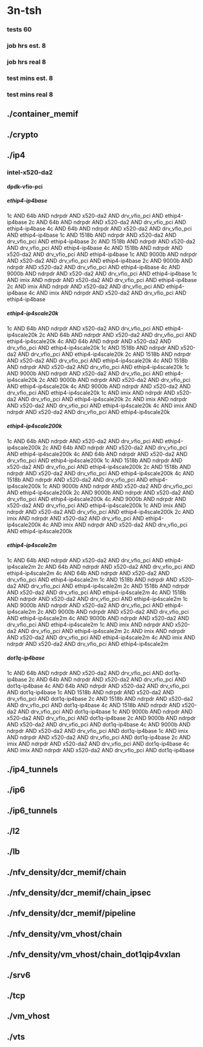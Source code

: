 # 3n-tsh
### tests 60
### job hrs est. 8
### job hrs real 8
### test mins est. 8
### test mins real 8
## ./container_memif
## ./crypto
## ./ip4
### intel-x520-da2
#### dpdk-vfio-pci
##### ethip4-ip4base
1c AND 64b AND ndrpdr AND x520-da2 AND drv_vfio_pci AND ethip4-ip4base
2c AND 64b AND ndrpdr AND x520-da2 AND drv_vfio_pci AND ethip4-ip4base
4c AND 64b AND ndrpdr AND x520-da2 AND drv_vfio_pci AND ethip4-ip4base
1c AND 1518b AND ndrpdr AND x520-da2 AND drv_vfio_pci AND ethip4-ip4base
2c AND 1518b AND ndrpdr AND x520-da2 AND drv_vfio_pci AND ethip4-ip4base
4c AND 1518b AND ndrpdr AND x520-da2 AND drv_vfio_pci AND ethip4-ip4base
1c AND 9000b AND ndrpdr AND x520-da2 AND drv_vfio_pci AND ethip4-ip4base
2c AND 9000b AND ndrpdr AND x520-da2 AND drv_vfio_pci AND ethip4-ip4base
4c AND 9000b AND ndrpdr AND x520-da2 AND drv_vfio_pci AND ethip4-ip4base
1c AND imix AND ndrpdr AND x520-da2 AND drv_vfio_pci AND ethip4-ip4base
2c AND imix AND ndrpdr AND x520-da2 AND drv_vfio_pci AND ethip4-ip4base
4c AND imix AND ndrpdr AND x520-da2 AND drv_vfio_pci AND ethip4-ip4base
##### ethip4-ip4scale20k
1c AND 64b AND ndrpdr AND x520-da2 AND drv_vfio_pci AND ethip4-ip4scale20k
2c AND 64b AND ndrpdr AND x520-da2 AND drv_vfio_pci AND ethip4-ip4scale20k
4c AND 64b AND ndrpdr AND x520-da2 AND drv_vfio_pci AND ethip4-ip4scale20k
1c AND 1518b AND ndrpdr AND x520-da2 AND drv_vfio_pci AND ethip4-ip4scale20k
2c AND 1518b AND ndrpdr AND x520-da2 AND drv_vfio_pci AND ethip4-ip4scale20k
4c AND 1518b AND ndrpdr AND x520-da2 AND drv_vfio_pci AND ethip4-ip4scale20k
1c AND 9000b AND ndrpdr AND x520-da2 AND drv_vfio_pci AND ethip4-ip4scale20k
2c AND 9000b AND ndrpdr AND x520-da2 AND drv_vfio_pci AND ethip4-ip4scale20k
4c AND 9000b AND ndrpdr AND x520-da2 AND drv_vfio_pci AND ethip4-ip4scale20k
1c AND imix AND ndrpdr AND x520-da2 AND drv_vfio_pci AND ethip4-ip4scale20k
2c AND imix AND ndrpdr AND x520-da2 AND drv_vfio_pci AND ethip4-ip4scale20k
4c AND imix AND ndrpdr AND x520-da2 AND drv_vfio_pci AND ethip4-ip4scale20k
##### ethip4-ip4scale200k
1c AND 64b AND ndrpdr AND x520-da2 AND drv_vfio_pci AND ethip4-ip4scale200k
2c AND 64b AND ndrpdr AND x520-da2 AND drv_vfio_pci AND ethip4-ip4scale200k
4c AND 64b AND ndrpdr AND x520-da2 AND drv_vfio_pci AND ethip4-ip4scale200k
1c AND 1518b AND ndrpdr AND x520-da2 AND drv_vfio_pci AND ethip4-ip4scale200k
2c AND 1518b AND ndrpdr AND x520-da2 AND drv_vfio_pci AND ethip4-ip4scale200k
4c AND 1518b AND ndrpdr AND x520-da2 AND drv_vfio_pci AND ethip4-ip4scale200k
1c AND 9000b AND ndrpdr AND x520-da2 AND drv_vfio_pci AND ethip4-ip4scale200k
2c AND 9000b AND ndrpdr AND x520-da2 AND drv_vfio_pci AND ethip4-ip4scale200k
4c AND 9000b AND ndrpdr AND x520-da2 AND drv_vfio_pci AND ethip4-ip4scale200k
1c AND imix AND ndrpdr AND x520-da2 AND drv_vfio_pci AND ethip4-ip4scale200k
2c AND imix AND ndrpdr AND x520-da2 AND drv_vfio_pci AND ethip4-ip4scale200k
4c AND imix AND ndrpdr AND x520-da2 AND drv_vfio_pci AND ethip4-ip4scale200k
##### ethip4-ip4scale2m
1c AND 64b AND ndrpdr AND x520-da2 AND drv_vfio_pci AND ethip4-ip4scale2m
2c AND 64b AND ndrpdr AND x520-da2 AND drv_vfio_pci AND ethip4-ip4scale2m
4c AND 64b AND ndrpdr AND x520-da2 AND drv_vfio_pci AND ethip4-ip4scale2m
1c AND 1518b AND ndrpdr AND x520-da2 AND drv_vfio_pci AND ethip4-ip4scale2m
2c AND 1518b AND ndrpdr AND x520-da2 AND drv_vfio_pci AND ethip4-ip4scale2m
4c AND 1518b AND ndrpdr AND x520-da2 AND drv_vfio_pci AND ethip4-ip4scale2m
1c AND 9000b AND ndrpdr AND x520-da2 AND drv_vfio_pci AND ethip4-ip4scale2m
2c AND 9000b AND ndrpdr AND x520-da2 AND drv_vfio_pci AND ethip4-ip4scale2m
4c AND 9000b AND ndrpdr AND x520-da2 AND drv_vfio_pci AND ethip4-ip4scale2m
1c AND imix AND ndrpdr AND x520-da2 AND drv_vfio_pci AND ethip4-ip4scale2m
2c AND imix AND ndrpdr AND x520-da2 AND drv_vfio_pci AND ethip4-ip4scale2m
4c AND imix AND ndrpdr AND x520-da2 AND drv_vfio_pci AND ethip4-ip4scale2m
##### dot1q-ip4base
1c AND 64b AND ndrpdr AND x520-da2 AND drv_vfio_pci AND dot1q-ip4base
2c AND 64b AND ndrpdr AND x520-da2 AND drv_vfio_pci AND dot1q-ip4base
4c AND 64b AND ndrpdr AND x520-da2 AND drv_vfio_pci AND dot1q-ip4base
1c AND 1518b AND ndrpdr AND x520-da2 AND drv_vfio_pci AND dot1q-ip4base
2c AND 1518b AND ndrpdr AND x520-da2 AND drv_vfio_pci AND dot1q-ip4base
4c AND 1518b AND ndrpdr AND x520-da2 AND drv_vfio_pci AND dot1q-ip4base
1c AND 9000b AND ndrpdr AND x520-da2 AND drv_vfio_pci AND dot1q-ip4base
2c AND 9000b AND ndrpdr AND x520-da2 AND drv_vfio_pci AND dot1q-ip4base
4c AND 9000b AND ndrpdr AND x520-da2 AND drv_vfio_pci AND dot1q-ip4base
1c AND imix AND ndrpdr AND x520-da2 AND drv_vfio_pci AND dot1q-ip4base
2c AND imix AND ndrpdr AND x520-da2 AND drv_vfio_pci AND dot1q-ip4base
4c AND imix AND ndrpdr AND x520-da2 AND drv_vfio_pci AND dot1q-ip4base
## ./ip4_tunnels
## ./ip6
## ./ip6_tunnels
## ./l2
## ./lb
## ./nfv_density/dcr_memif/chain
## ./nfv_density/dcr_memif/chain_ipsec
## ./nfv_density/dcr_memif/pipeline
## ./nfv_density/vm_vhost/chain
## ./nfv_density/vm_vhost/chain_dot1qip4vxlan
## ./srv6
## ./tcp
## ./vm_vhost
## ./vts
